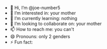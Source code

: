 - 👋 Hi, I’m @joe-number5
- 👀 I’m interested in: your mother
- 🌱 I’m currently learning: nothing
- 💞️ I’m looking to collaborate on: your mother
- 📫 How to reach me: you can't
- 😄 Pronouns: only 2 genders
- ⚡ Fun fact:

<!---
joe-number5/joe-number5 is a ✨ special ✨ repository because its `README.md` (this file) appears on your GitHub profile.
You can click the Preview link to take a look at your changes.
--->
